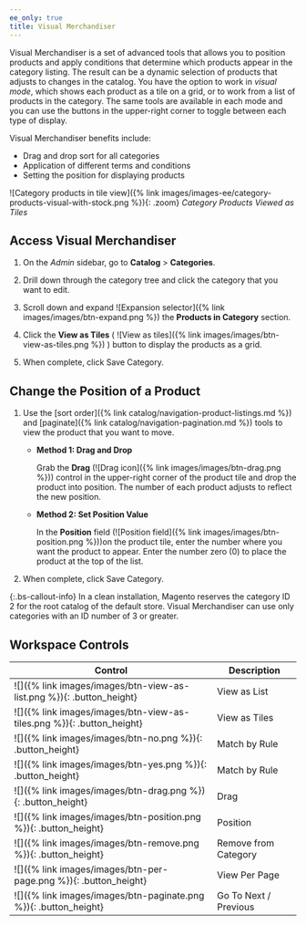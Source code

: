 ```yaml
---
ee_only: true
title: Visual Merchandiser
---
```


Visual Merchandiser is a set of advanced tools that allows you to position products and apply conditions that determine which products appear in the category listing. The result can be a dynamic selection of products that adjusts to changes in the catalog. You have the option to work in _visual mode_, which shows each product as a tile on a grid, or to work from a list of products in the category. The same tools are available in each mode and you can use the buttons in the upper-right corner to toggle between each type of display.

Visual Merchandiser benefits include:

- Drag and drop sort for all categories
- Application of different terms and conditions
- Setting the position for displaying products

![Category products in tile view]({% link images/images-ee/category-products-visual-with-stock.png %}){: .zoom}
_Category Products Viewed as Tiles_

## Access Visual Merchandiser

1. On the _Admin_ sidebar, go to **Catalog** > **Categories**.

1. Drill down through the category tree and click the category that you want to edit.

1. Scroll down and expand ![Expansion selector]({% link images/images/btn-expand.png %}) the **Products in Category** section.

1. Click the **View as Tiles** ( ![View as tiles]({% link images/images/btn-view-as-tiles.png %}) ) button to display the products as a grid.

1. When complete, click <span class="btn">Save Category</span>.

## Change the Position of a Product

1. Use the [sort order]({% link catalog/navigation-product-listings.md %}) and [paginate]({% link catalog/navigation-pagination.md %}) tools to view the product that you want to move.

    - **Method 1: Drag and Drop**

        Grab the **Drag** (![Drag icon]({% link images/images/btn-drag.png %})) control in the upper-right corner of the product tile and drop the product into position. The number of each product adjusts to reflect the new position.

    - **Method 2: Set Position Value**

        In the **Position** field (![Position field]({% link images/images/btn-position.png %}))on the product tile, enter the number where you want the product to appear. Enter the number zero (0) to place the product at the top of the list.

1. When complete, click <span class="btn">Save Category</span>.

{:.bs-callout-info}
In a clean installation, Magento reserves the category ID 2 for the root catalog of the default store. Visual Merchandiser can use only categories with an ID number of 3 or greater.

## Workspace Controls

|Control|Description|
|--- |--- |
|![]({% link images/images/btn-view-as-list.png %}){: .button_height}|View as List|
|![]({% link images/images/btn-view-as-tiles.png %}){: .button_height}|View as Tiles|
|![]({% link images/images/btn-no.png %}){: .button_height}|Match by Rule|
|![]({% link images/images/btn-yes.png %}){: .button_height}|Match by Rule|
|![]({% link images/images/btn-drag.png %}){: .button_height}|Drag|
|![]({% link images/images/btn-position.png %}){: .button_height}|Position|
|![]({% link images/images/btn-remove.png %}){: .button_height}|Remove from Category|
|![]({% link images/images/btn-per-page.png %}){: .button_height}|View Per Page|
|![]({% link images/images/btn-paginate.png %}){: .button_height}|Go To Next / Previous|
